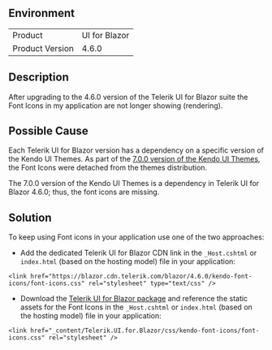 
## Environment

<table>
<tbody>
<tr>
<td>Product</td>
<td>UI for Blazor</td>
</tr>
<tr>
<td>Product Version</td>
<td>4.6.0</td>
</tr>
</tbody>
</table>

## Description

After upgrading to the 4.6.0 version of the Telerik UI for Blazor suite the Font Icons in my application are not longer showing (rendering).

## Possible Cause

Each Telerik UI for Blazor version has a dependency on a specific version of the Kendo UI Themes. As part of the [7.0.0 version of the Kendo UI Themes](https://github.com/telerik/kendo-themes/blob/develop/CHANGELOG.md#breaking-changes), the Font Icons were detached from the themes distribution.

The 7.0.0 version of the Kendo UI Themes is a dependency in Telerik UI for Blazor 4.6.0; thus, the font icons are missing.

## Solution

To keep using Font icons in your application use one of the two approaches:

* Add the dedicated Telerik UI for Blazor CDN link in the `_Host.cshtml` or `index.html` (based on the hosting model) file in your application:

````RAZOR
<link href="https://blazor.cdn.telerik.com/blazor/4.6.0/kendo-font-icons/font-icons.css" rel="stylesheet" type="text/css" />
````

* Download the [Telerik UI for Blazor package](slug:installation-msi#how-to-download-the-automated-installer) and reference the static assets for the Font Icons in the `_Host.cshtml` or `index.html` (based on the hosting model) file in your application:

````RAZOR
<link href="_content/Telerik.UI.for.Blazor/css/kendo-font-icons/font-icons.css" rel="stylesheet" />
````
